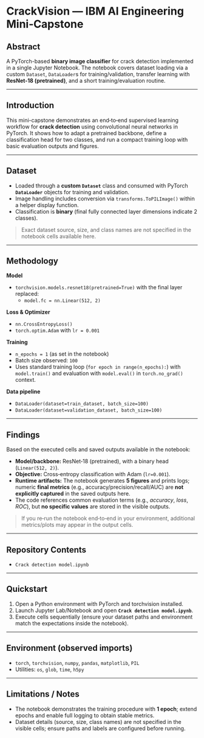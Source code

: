 # CrackVision — IBM AI Engineering Mini‑Capstone

## Abstract
A PyTorch-based **binary image classifier** for crack detection implemented in a single Jupyter Notebook. The notebook covers dataset loading via a custom `Dataset`, `DataLoader`s for training/validation, transfer learning with **ResNet‑18 (pretrained)**, and a short training/evaluation routine.

---

## Introduction
This mini-capstone demonstrates an end‑to‑end supervised learning workflow for **crack detection** using convolutional neural networks in PyTorch. It shows how to adapt a pretrained backbone, define a classification head for two classes, and run a compact training loop with basic evaluation outputs and figures.

---

## Dataset
- Loaded through a **custom `Dataset`** class and consumed with PyTorch **`DataLoader`** objects for training and validation.
- Image handling includes conversion via `transforms.ToPILImage()` within a helper display function.
- Classification is **binary** (final fully connected layer dimensions indicate 2 classes).

> Exact dataset source, size, and class names are not specified in the notebook cells available here.

---

## Methodology
**Model**
- `torchvision.models.resnet18(pretrained=True)` with the final layer replaced:
  - `model.fc = nn.Linear(512, 2)`

**Loss & Optimizer**
- `nn.CrossEntropyLoss()`
- `torch.optim.Adam` with `lr = 0.001`

**Training**
- `n_epochs = 1` (as set in the notebook)
- Batch size observed: `100`
- Uses standard training loop (`for epoch in range(n_epochs):`) with `model.train()` and evaluation with `model.eval()` in `torch.no_grad()` context.

**Data pipeline**
- `DataLoader(dataset=train_dataset, batch_size=100)`
- `DataLoader(dataset=validation_dataset, batch_size=100)`

---

## Findings
Based on the executed cells and saved outputs available in the notebook:
- **Model/backbone:** ResNet‑18 (pretrained), with a binary head (`Linear(512, 2)`).
- **Objective:** Cross‑entropy classification with Adam (`lr=0.001`).
- **Runtime artifacts:** The notebook generates **5 figures** and prints logs; numeric **final metrics** (e.g., accuracy/precision/recall/AUC) are **not explicitly captured** in the saved outputs here.
- The code references common evaluation terms (e.g., *accuracy*, *loss*, *ROC*), but **no specific values** are stored in the visible outputs.

> If you re‑run the notebook end‑to‑end in your environment, additional metrics/plots may appear in the output cells.

---

## Repository Contents
- `Crack detection model.ipynb`

---

## Quickstart
1. Open a Python environment with PyTorch and torchvision installed.
2. Launch Jupyter Lab/Notebook and open **`Crack detection model.ipynb`**.
3. Execute cells sequentially (ensure your dataset paths and environment match the expectations inside the notebook).

---

## Environment (observed imports)
- `torch`, `torchvision`, `numpy`, `pandas`, `matplotlib`, `PIL`
- Utilities: `os`, `glob`, `time`, `h5py`

---

## Limitations / Notes
- The notebook demonstrates the training procedure with **1 epoch**; extend epochs and enable full logging to obtain stable metrics.
- Dataset details (source, size, class names) are not specified in the visible cells; ensure paths and labels are configured before running.
